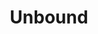 ---
git: https://github.com/NLnetLabs/unbound
logohandle: nlnetlabsnl_unbound
sort: unbound
title: Unbound
website: https://www.nlnetlabs.nl/projects/unbound/about/
---